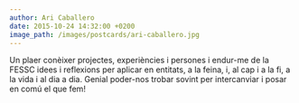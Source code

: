 ```yaml
---
author: Ari Caballero
date: 2015-10-24 14:32:00 +0200
image_path: /images/postcards/ari-caballero.jpg
---
```


Un plaer conèixer projectes, experiències i persones i endur-me de la FESSC idees i reflexions per aplicar en entitats, a la feina, i, al cap i a la fi, a la vida i al dia a dia. Genial poder-nos trobar sovint per intercanviar i posar en comú el que fem!

